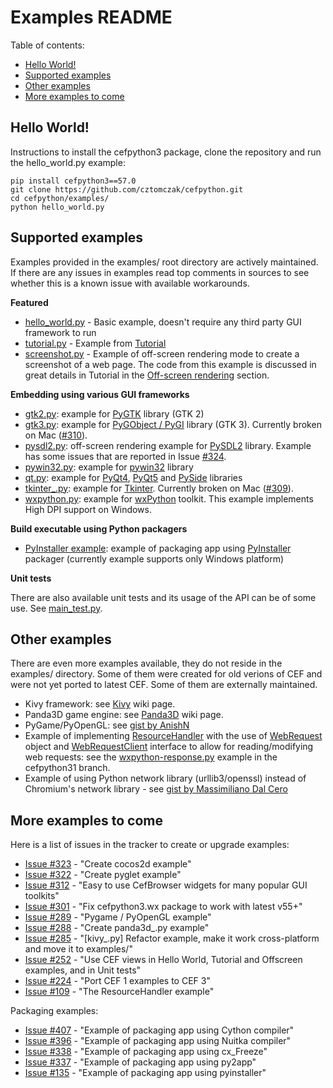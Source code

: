 # Examples README

Table of contents:
* [Hello World!](#hello-world)
* [Supported examples](#supported-examples)
* [Other examples](#other-examples)
* [More examples to come](#more-examples-to-come)

## Hello World!

Instructions to install the cefpython3 package, clone the repository
and run the hello_world.py example:

```
pip install cefpython3==57.0
git clone https://github.com/cztomczak/cefpython.git
cd cefpython/examples/
python hello_world.py
```


## Supported examples

Examples provided in the examples/ root directory are actively
maintained. If there are any issues in examples read top comments
in sources to see whether this is a known issue with available
workarounds.


**Featured**

- [hello_world.py](hello_world.py) - Basic example, doesn't require any
  third party GUI framework to run
- [tutorial.py](tutorial.py) - Example from [Tutorial](../docs/Tutorial.md)
- [screenshot.py](screenshot.py) - Example of off-screen rendering mode
  to create a screenshot of a web page. The code from this example is
  discussed in great details in Tutorial in the [Off-screen rendering](../docs/Tutorial.md#off-screen-rendering)
  section.

**Embedding using various GUI frameworks**

- [gtk2.py](gtk2.py): example for [PyGTK](http://www.pygtk.org/)
  library (GTK 2)
- [gtk3.py](gtk3.py): example for [PyGObject / PyGI](https://wiki.gnome.org/Projects/PyGObject)
  library (GTK 3). Currently broken on Mac ([#310](../../../issues/310)).
- [pysdl2.py](pysdl2.py): off-screen rendering example for
  [PySDL2](https://github.com/marcusva/py-sdl2) library. Example has some
  issues that are reported in Issue [#324](../../../issues/324).
- [pywin32.py](pywin32.py): example for [pywin32](https://github.com/mhammond/pywin32)
  library
- [qt.py](qt.py): example for [PyQt4](https://wiki.python.org/moin/PyQt4),
  [PyQt5](https://pypi.python.org/pypi/PyQt5)
  and [PySide](https://wiki.qt.io/PySide) libraries
- [tkinter_.py](tkinter_.py): example for [Tkinter](https://wiki.python.org/moin/TkInter).
  Currently broken on Mac ([#309](../../../issues/309)).
- [wxpython.py](wxpython.py): example for [wxPython](https://wxpython.org/)
  toolkit. This example implements High DPI support on Windows.


**Build executable using Python packagers**

- [PyInstaller example](pyinstaller/README-pyinstaller.md):
  example of packaging app using [PyInstaller](http://www.pyinstaller.org/)
  packager (currently example supports only Windows platform)


**Unit tests**

There are also available unit tests and its usage of the API can
be of some use. See [main_test.py](../unittests/main_test.py).


## Other examples

There are even more examples available, they do not reside in the examples/
directory. Some of them were created for old verions of CEF and were not
yet ported to latest CEF. Some of them are externally maintained.

- Kivy framework:
  see [Kivy](https://github.com/cztomczak/cefpython/wiki/Kivy) wiki page.
- Panda3D game engine:
  see [Panda3D](https://github.com/cztomczak/cefpython/wiki/Panda3D) wiki page.
- PyGame/PyOpenGL:
  see [gist by AnishN](https://gist.github.com/AnishN/aa3bb27fc9d69319955ed9a8973cd40f)
- Example of implementing [ResourceHandler](../api/ResourceHandler.md)
  with the use of [WebRequest](../api/WebRequest.md) object and
  [WebRequestClient](../api/WebRequestClient.md) interface to allow
  for reading/modifying web requests: see the [wxpython-response.py](https://github.com/cztomczak/cefpython/blob/cefpython31/cefpython/cef3/linux/binaries_64bit/wxpython-response.py)
  example in the cefpython31 branch.
- Example of using Python network library (urllib3/openssl) instead of Chromium's
  network library - see [gist by Massimiliano Dal Cero](https://gist.github.com/yattamax/0252a3c5dc54a2f81650d5c0eafabf99)

## More examples to come

Here is a list of issues in the tracker to create or upgrade examples:

- [Issue #323](../../../issues/323) - "Create cocos2d example"
- [Issue #322](../../../issues/322) - "Create pyglet example"
- [Issue #312](../../../issues/312) - "Easy to use CefBrowser widgets
                                       for many popular GUI toolkits"
- [Issue #301](../../../issues/301) - "Fix cefpython3.wx package to work
                                       with latest v55+"
- [Issue #289](../../../issues/289) - "Pygame / PyOpenGL example"
- [Issue #288](../../../issues/288) - "Create panda3d_.py example"
- [Issue #285](../../../issues/285) - "[kivy_.py] Refactor example, make
                                       it work cross-platform and move it
                                       to examples/"
- [Issue #252](../../../issues/252) - "Use CEF views in Hello World, Tutorial
                                       and Offscreen examples, and in Unit
                                       tests"
- [Issue #224](../../../issues/224) - "Port CEF 1 examples to CEF 3"
- [Issue #109](../../../issues/109) - "The ResourceHandler example"

Packaging examples:

- [Issue #407](../../../issues/407) - "Example of packaging app using
                                       Cython compiler"
- [Issue #396](../../../issues/396) - "Example of packaging app using
                                       Nuitka compiler"
- [Issue #338](../../../issues/338) - "Example of packaging app using
                                       cx_Freeze"
- [Issue #337](../../../issues/337) - "Example of packaging app using
                                       py2app"
- [Issue #135](../../../issues/135) - "Example of packaging app using
                                       pyinstaller"
